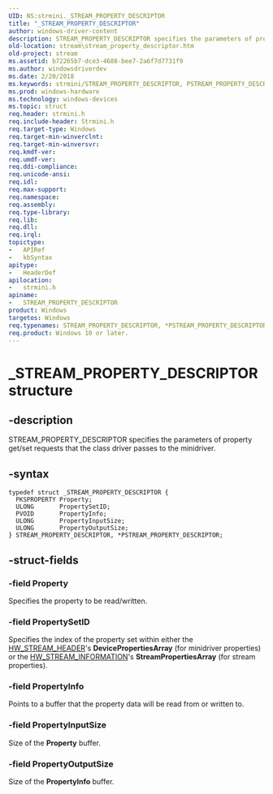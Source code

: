 ```yaml
---
UID: NS:strmini._STREAM_PROPERTY_DESCRIPTOR
title: "_STREAM_PROPERTY_DESCRIPTOR"
author: windows-driver-content
description: STREAM_PROPERTY_DESCRIPTOR specifies the parameters of property get/set requests that the class driver passes to the minidriver.
old-location: stream\stream_property_descriptor.htm
old-project: stream
ms.assetid: b72265b7-dce3-4688-bee7-2a6f7d7731f9
ms.author: windowsdriverdev
ms.date: 2/20/2018
ms.keywords: strmini/STREAM_PROPERTY_DESCRIPTOR, PSTREAM_PROPERTY_DESCRIPTOR, STREAM_PROPERTY_DESCRIPTOR structure [Streaming Media Devices], _STREAM_PROPERTY_DESCRIPTOR, PSTREAM_PROPERTY_DESCRIPTOR structure pointer [Streaming Media Devices], strmini/PSTREAM_PROPERTY_DESCRIPTOR, stream.stream_property_descriptor, STREAM_PROPERTY_DESCRIPTOR, strclass-struct_5cf57d2b-c4ea-41fb-b3b3-4b6f67c2ecca.xml, *PSTREAM_PROPERTY_DESCRIPTOR
ms.prod: windows-hardware
ms.technology: windows-devices
ms.topic: struct
req.header: strmini.h
req.include-header: Strmini.h
req.target-type: Windows
req.target-min-winverclnt: 
req.target-min-winversvr: 
req.kmdf-ver: 
req.umdf-ver: 
req.ddi-compliance: 
req.unicode-ansi: 
req.idl: 
req.max-support: 
req.namespace: 
req.assembly: 
req.type-library: 
req.lib: 
req.dll: 
req.irql: 
topictype:
-	APIRef
-	kbSyntax
apitype:
-	HeaderDef
apilocation:
-	strmini.h
apiname:
-	STREAM_PROPERTY_DESCRIPTOR
product: Windows
targetos: Windows
req.typenames: STREAM_PROPERTY_DESCRIPTOR, *PSTREAM_PROPERTY_DESCRIPTOR
req.product: Windows 10 or later.
---
```


# _STREAM_PROPERTY_DESCRIPTOR structure


## -description


STREAM_PROPERTY_DESCRIPTOR specifies the parameters of property get/set requests that the class driver passes to the minidriver.


## -syntax


````
typedef struct _STREAM_PROPERTY_DESCRIPTOR {
  PKSPROPERTY Property;
  ULONG       PropertySetID;
  PVOID       PropertyInfo;
  ULONG       PropertyInputSize;
  ULONG       PropertyOutputSize;
} STREAM_PROPERTY_DESCRIPTOR, *PSTREAM_PROPERTY_DESCRIPTOR;
````


## -struct-fields




### -field Property

Specifies the property to be read/written.


### -field PropertySetID

Specifies the index of the property set within either the <a href="..\strmini\ns-strmini-_hw_stream_header.md">HW_STREAM_HEADER</a>'s <b>DevicePropertiesArray</b> (for minidriver properties) or the <a href="..\strmini\ns-strmini-_hw_stream_information.md">HW_STREAM_INFORMATION</a>'s <b>StreamPropertiesArray</b> (for stream properties).


### -field PropertyInfo

Points to a buffer that the property data will be read from or written to.


### -field PropertyInputSize

Size of the <b>Property</b> buffer.


### -field PropertyOutputSize

Size of the <b>PropertyInfo</b> buffer.

